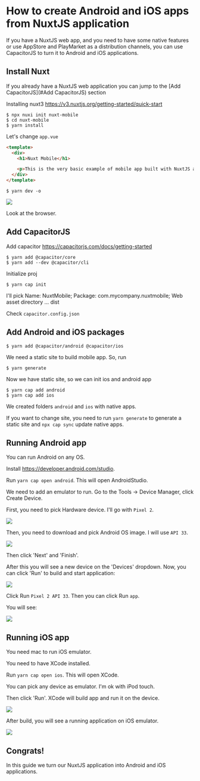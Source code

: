 

# How to create Android and iOS apps from NuxtJS application

If you have a NuxtJS web app, and you need to have some native features or use AppStore and PlayMarket as a distribution channels, you can use CapacitorJS to turn it to Android and iOS applications.


## Install Nuxt 

If you already have a NuxtJS web application you can jump to the [Add CapacitorJS](#Add CapacitorJS) section

Installing nuxt3 https://v3.nuxtjs.org/getting-started/quick-start

```
$ npx nuxi init nuxt-mobile
$ cd nuxt-mobile
$ yarn install
```

Let's change `app.vue`

```html
<template>
  <div>
    <h1>Nuxt Mobile</h1>

    <p>This is the very basic example of mobile app built with NuxtJS and CapacitorJS</p>
  </div>
</template>
```

```
$ yarn dev -o
```


![](img/01_nuxt_web.png)


Look at the browser.

## Add CapacitorJS

Add capacitor https://capacitorjs.com/docs/getting-started

```
$ yarn add @capacitor/core
$ yarn add --dev @capacitor/cli
```

Initialize proj 

```
$ yarn cap init
```

I'll pick Name: NuxtMobile; Package:  com.mycompany.nuxtmobile;  Web asset directory … dist

Check `capacitor.config.json`


## Add Android and iOS packages

```
$ yarn add @capacitor/android @capacitor/ios
```

We need a static site to build mobile app. So, run 

```
$ yarn generate 
```

Now we have static site, so we can init ios and android app

```
$ yarn cap add android
$ yarn cap add ios
```

We created folders `android` and `ios` with native apps. 

If you want to change site, you need to run `yarn generate` to generate a static site and `npx cap sync` update native apps.


## Running Android app

You can run Android on any OS.

Install https://developer.android.com/studio.

Run `yarn cap open android`. This will open AndroidStudio.

We need to add an emulator to run. Go to the Tools -> Device Manager, click Create Device. 

First, you need to pick Hardware device. I'll go with `Pixel 2`. 

![](img/01_android_emulator_1.png)

Then, you need to download and pick Android OS image. I will use `API 33`. 

![](img/01_android_emulator_2.png)

Then click 'Next' and 'Finish'.

After this you will see a new device on the 'Devices' dropdown. Now, you can click 'Run' to build and start application:

![](img/01_andorid_run.png)

Click Run  `Pixel 2 API 33`. Then you can click Run `app`.

You will see:

![](img/01_andorid_run.png)

## Running iOS app

You need mac to run iOS emulator.

You need to have XCode installed. 

Run `yarn cap open ios`. This will open XCode.

You can pick any device as emulator. I'm ok with iPod touch.

Then click 'Run'. XCode will build app and run it on the device.

![](img/01_xcode_run.png)

After build, you will see a running application on iOS emulator.

![](img/01_nuxt_ios.png)


## Congrats!

In this guide we turn our NuxtJS application into Android and iOS applications. 

